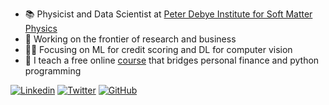 - 📚 Physicist and Data Scientist at [Peter Debye Institute for Soft Matter Physics](https://www.physgeo.uni-leipzig.de/en/fakultaet/institute-bereiche-und-zentren/peter-debye-institute-for-soft-matter-physics)
- 🤖 Working on the frontier of research and business
- 🧑‍💻 Focusing on ML for credit scoring and DL for computer vision
- 💬 I teach a free online [course](https://courses.shikhargupta.com) that bridges personal finance and python programming

[![Linkedin](https://img.shields.io/badge/-LinkedIn-306EA8?style=flat&logo=Linkedin&logoColor=white&link=https://www.linkedin.com/in/guptashikhar/)](https://www.linkedin.com/in/guptashikhar/) 
[![Twitter](https://img.shields.io/badge/-Twitter-4B9AE5?style=flat&logo=Twitter&logoColor=white&link=https://www.twitter.com/ShikharKGupta)](https://www.twitter.com/ShikharKGupta)
[![GitHub](https://img.shields.io/badge/-GitHub-2F2F2F?style=flat&logo=github&logoColor=white&link=https://www.github.com/gshikhri)](https://www.github.com/gshikhri)
